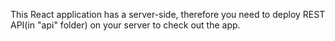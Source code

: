 This React application has a server-side, therefore you need to deploy REST API(in "api" folder) on your server to check out the app.
